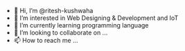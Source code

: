 - 👋 Hi, I’m @ritesh-kushwaha
- 👀 I’m interested in Web Designing & Development and IoT
- 🌱 I’m currently learning programming language
- 💞️ I’m looking to collaborate on ...
- 📫 How to reach me ...

<!---
ritesh-kushwaha/ritesh-kushwaha is a ✨ special ✨ repository because its `README.md` (this file) appears on your GitHub profile.
You can click the Preview link to take a look at your changes.
--->

